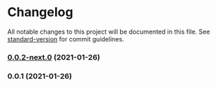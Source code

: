 # Changelog

All notable changes to this project will be documented in this file. See [standard-version](https://github.com/conventional-changelog/standard-version) for commit guidelines.

### [0.0.2-next.0](https://github.com/awslabs/concise-constructs/compare/v0.0.1...v0.0.2-next.0) (2021-01-26)

### 0.0.1 (2021-01-26)
